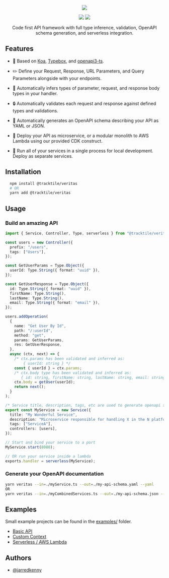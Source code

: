 <p  align="center">
  <img  src="https://i.imgur.com/ANnBTvB.png"  />
</p>

<p align="center">
  <img src="https://badgen.net/npm/v/@tracktile/veritas"/>
  <img src="https://badgen.net/bundlephobia/minzip/@tracktile/veritas"/>
</p>

 <p  align="center">Code first API framework with full type inference, validation, OpenAPI schema generation, and serverless integration.</p>

## Features

- :muscle: Based on [Koa](https://github.com/koajs/koa), [Typebox](https://github.com/sinclairzx81/typebox), and [openapi3-ts](https://github.com/metadevpro/openapi3-ts).

- :pencil2: Define your Request, Response, URL Parameters, and Query Parameters alongside with your endpoints.

- :necktie: Automatically infers types of parameter, request, and response body types in your handler.

- :lock: Automatically validates each request and response against defined types and validations.

- :notebook_with_decorative_cover: Automatically generates an OpenAPI schema describing your API as YAML or JSON.

- :battery: Deploy your API as microservice, or a modular monolith to AWS Lambda using our provided CDK construct.

- :runner: Run all of your services in a single process for local development. Deploy as separate services.

## Installation

```sh
  npm install @tracktile/veritas
  # OR
  yarn add @tracktile/veritas
```

## Usage

### Build an amazing API

```typescript
import { Service, Controller, Type, serverless } from "@tracktile/veritas";

const users = new Controller({
  prefix: "/users",
  tags: ["Users"],
});

const GetUserParams = Type.Object({
  userId: Type.String({ format: "uuid" }),
});

const GetUserResponse = Type.Object({
  id: Type.String({ format: "uuid" }),
  firstName: Type.String(),
  lastName: Type.String(),
  email: Type.String({ format: "email" }),
});

users.addOperation(
  {
    name: "Get User By Id",
    path: "/:userId",
    method: "get",
    params: GetUserParams,
    res: GetUserResponse,
  },
  async (ctx, next) => {
    /* ctx.params has been validated and inferred as:
        { userId: string } */
    const { userId } = ctx.params;
    /* ctx.body type has been validated and inferred as:
       { id: string, firstName: string, lastName: string, email: string} */
    ctx.body = getUser(userId);
    return next();
  }
);

/* Service title, description, tags, etc are used to generate openapi schema */
export const MyService = new Service({
  title: "My Wonderful Service",
  description: "Microservice responsible for handling X in the N platform.",
  tags: ["ServiceA"],
  controllers: [users],
});

// Start and bind your service to a port
MyService.start(8080);

// OR run your service inside a lambda
exports.handler = serverless(MyService);
```

### Generate your OpenAPI documentation

```sh
yarn veritas --in=./myService.ts --out=./my-api-schema.yaml --yaml
OR
yarn veritas --in=./myCombinedServices.ts --out=./my-api-schema.json --json
```

## Examples

Small example projects can be found in the [examples/](./examples) folder.

- [Basic API](./examples/basic.ts)
- [Custom Context](./examples/extending-context.ts)
- [Serverless / AWS Lambda](./examples/serverless.ts)

## Authors

- [@jarredkenny](https://www.github.com/jarredkenny)
